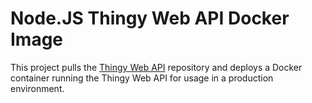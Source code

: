 # Node.JS Thingy Web API Docker Image

This project pulls the [Thingy Web API](https://github.com/ASE-thingy-blue/thingy-api-blue) repository and deploys a Docker container running the Thingy Web API for usage in a production environment.

